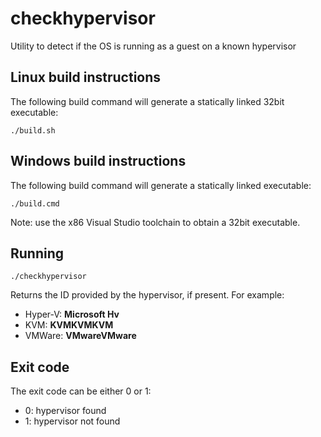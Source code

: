 checkhypervisor
===============

Utility to detect if the OS is running as a guest on a known hypervisor

## Linux build instructions

The following build command will generate a statically linked 32bit executable: 

    ./build.sh

## Windows build instructions

The following build command will generate a statically linked executable: 

    ./build.cmd

Note: use the x86 Visual Studio toolchain to obtain a 32bit executable.

## Running

    ./checkhypervisor
    
Returns the ID provided by the hypervisor, if present. For example:

* Hyper-V:
    **Microsoft Hv**
* KVM:
    **KVMKVMKVM**
* VMWare:
    **VMwareVMware**

## Exit code

The exit code can be either 0 or 1:

* 0: hypervisor found
* 1: hypervisor not found
